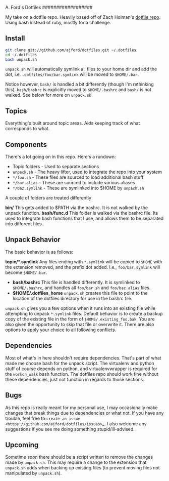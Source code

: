 A. Ford's Dotfiles
##################

My take on a dotfile repo. Heavily based off of Zach Holman's 
[dotfile repo](https://github.com/holman/dotfiles). Using bash instead of ruby,
mostly for a challenge.

Install
-------

```sh
git clone git://github.com/ajford/dotfiles.git ~/.dotfiles
cd ~/.dotfiles
bash unpack.sh
```

`unpack.sh` will automatically symlink all files to your home dir and add the
dot, i.e. `.dotfiles/foo/bar.symlink` will be moved to `$HOME/.bar`.

Notice however, `bash/` is handled a bit differently (though I'm 
rethinking this). `bash/bashrc` is explicitly moved to `$HOME/.bashrc` and
`bash/` is not walked. See below for more on `unpack.sh`.

Topics
------

Everything's built around topic areas. Aids keeping track of what corresponds 
to what.

Components
----------

There's a lot going on in this repo. Here's a rundown:

* Topic folders - Used to separate sections
* `unpack.sh` - The heavy lifter, used to integrate the repo into your system
* `*/foo.sh` - These files are sourced to load additional bash stuff
* `*/bar.alias` - These are sourced to include various aliases
* `*/baz.symlink` - These are symlinked into $HOME by `unpack.sh`


A couple of folders are treated differently

**bin/** 
  This gets added to $PATH via the bashrc. It is not walked by the unpack
  function.
**bash/func.d**
  This folder is walked via the bashrc file. Its used to integrate bash
  functions that I use, and allows them to be separated into different files. 

Unpack Behavior
---------------

The basic behavior is as follows:

**topic/*.symlink**
  Any files ending with `*.symlink` will be copied to `$HOME` with the
  extension removed, and the prefix dot added. I.e., `foo/bar.symlink` will
  become `$HOME/.bar`.
* **bash/bashrc**
  This file is handled differently. It is symlinked to `$HOME/.bashrc`, and
  handles all `foo/bar.sh` and `foo/baz.alias` files.
* **$HOME/.dotfiles_home**
  `unpack.sh` creates this file to point to the location of the dotfiles
  directory for use in the bashrc file.

`unpack.sh` gives you a few options when it runs into an existing file while
attempting to unpack `*.symlink` files. Default behavior is to create a backup
copy of the existing file in the form of `$HOME/.existing_foo.bak`.  You are
also given the opportunity to skip that file or overwrite it. There are also
options to apply your choice to all following conflicts.

Dependencies
------------

Most of what's in here shouldn't require dependencies. That's part of what made
me choose bash for the unpack script. The virtualenv and python stuff of course
depends on python, and virtualenvwrapper is required for the `workon_walk` bash
function. The dotfiles repo should work fine without these dependencies, just
not function in regards to those sections.

Bugs
----

As this repo is really meant for my personal use, I may occasionally make 
changes that break things due to dependencies or what not. If you have any 
trouble, feel free to `create an issue
<https://github.com/ajford/dotfiles/issues>`_. I also welcome any suggestions if
you see me doing something stupid/ill-advised. 

Upcoming
--------

Sometime soon there should be a script written to remove the changes made by
`unpack.sh`. This may require a change to the extension that `unpack.sh` adds
when backing up existing files (to prevent moving files not manipulated by
`unpack.sh`).
